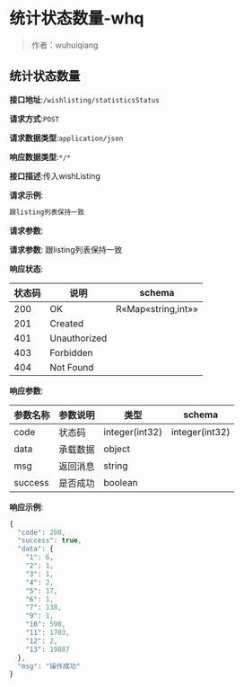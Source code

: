 # 统计状态数量-whq

> 作者：wuhuiqiang

## 统计状态数量


**接口地址**:`/wishlisting/statisticsStatus`


**请求方式**:`POST`


**请求数据类型**:`application/json`


**响应数据类型**:`*/*`


**接口描述**:传入wishListing


**请求示例**:


```javascript
跟listing列表保持一致
```


**请求参数**:


**请求参数**: 跟listing列表保持一致


**响应状态**:


| 状态码 | 说明 | schema |
| -------- | -------- | ----- | 
|200|OK|R«Map«string,int»»|
|201|Created||
|401|Unauthorized||
|403|Forbidden||
|404|Not Found||


**响应参数**:


| 参数名称 | 参数说明 | 类型 | schema |
| -------- | -------- | ----- |----- | 
|code|状态码|integer(int32)|integer(int32)|
|data|承载数据|object||
|msg|返回消息|string||
|success|是否成功|boolean||


**响应示例**:
```javascript
{
  "code": 200,
  "success": true,
  "data": {
    "1": 6,
    "2": 1,
    "3": 1,
    "4": 2,
    "5": 17,
    "6": 1,
    "7": 138,
    "9": 1,
    "10": 598,
    "11": 1703,
    "12": 2,
    "13": 19887
  },
  "msg": "操作成功"
}
```